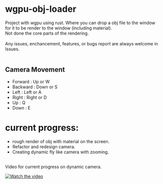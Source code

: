 # wgpu-obj-loader
Project with wgpu using rust. Where you can drop a obj file to the window for it to be render to the window (including material).
</br> Not done the core parts of the rendering.
</br>
</br>
Any issues, enchancement, features, or bugs report are always welcome in Issues.
<br/>
<br/>
## Camera Movement
* Forward : Up or W
* Backward : Down or S
* Left : Left or A
* Right : Right or D
* Up : Q
* Down : E

# current progress: 
* rough render of obj with material on the screen.
* Refactor and redesign camera.
* Creating dynamic fly like camera with zooming. 

<br/>
Video for current progress on dynamic camera.
<br/>

[![Watch the video](https://github.com/KDahir247/wgpu-obj-loader/blob/main/res/004.png)](https://streamable.com/8d398a)
